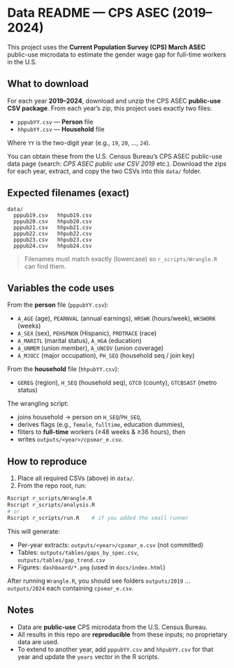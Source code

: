 # Data README — CPS ASEC (2019–2024)

This project uses the **Current Population Survey (CPS) March ASEC** public-use microdata to estimate the gender wage gap for full-time workers in the U.S.

## What to download

For each year **2019–2024**, download and unzip the CPS ASEC **public-use CSV package**. From each year’s zip, this project uses exactly two files:

- `pppubYY.csv`  — **Person** file  
- `hhpubYY.csv`  — **Household** file

Where `YY` is the two-digit year (e.g., `19`, `20`, …, `24`).

You can obtain these from the U.S. Census Bureau’s CPS ASEC public-use data page (search: *CPS ASEC public use CSV 2019* etc.). Download the zips for each year, extract, and copy the two CSVs into this `data/` folder.

## Expected filenames (exact)

```
data/
  pppub19.csv   hhpub19.csv
  pppub20.csv   hhpub20.csv
  pppub21.csv   hhpub21.csv
  pppub22.csv   hhpub22.csv
  pppub23.csv   hhpub23.csv
  pppub24.csv   hhpub24.csv
```

> Filenames must match exactly (lowercase) so `r_scripts/Wrangle.R` can find them.

## Variables the code uses

From the **person** file (`pppubYY.csv`):

- `A_AGE` (age), `PEARNVAL` (annual earnings), `HRSWK` (hours/week), `WKSWORK` (weeks)
- `A_SEX` (sex), `PEHSPNON` (Hispanic), `PRDTRACE` (race)
- `A_MARITL` (marital status), `A_HGA` (education)
- `A_UNMEM` (union member), `A_UNCOV` (union coverage)
- `A_MJOCC` (major occupation), `PH_SEQ` (household seq / join key)

From the **household** file (`hhpubYY.csv`):

- `GEREG` (region), `H_SEQ` (household seq), `GTCO` (county), `GTCBSAST` (metro status)

The wrangling script:
- joins household → person on `H_SEQ`/`PH_SEQ`,  
- derives flags (e.g., `female`, `fulltime`, education dummies),  
- filters to **full-time** workers (≥48 weeks & ≥36 hours), then  
- writes `outputs/<year>/cpsmar_e.csv`.

## How to reproduce

1) Place all required CSVs (above) in `data/`.  
2) From the repo root, run:

```bash
Rscript r_scripts/Wrangle.R
Rscript r_scripts/analysis.R
# or
Rscript r_scripts/run.R    # if you added the small runner
```

This will generate:

- Per-year extracts: `outputs/<year>/cpsmar_e.csv` (not committed)  
- Tables: `outputs/tables/gaps_by_spec.csv`, `outputs/tables/gap_trend.csv`  
- Figures: `dashboard/*.png` (used in `docs/index.html`)

After running `Wrangle.R`, you should see folders `outputs/2019` … `outputs/2024` each containing `cpsmar_e.csv`.

## Notes

- Data are **public-use** CPS microdata from the U.S. Census Bureau.  
- All results in this repo are **reproducible** from these inputs; no proprietary data are used.  
- To extend to another year, add `pppubYY.csv` and `hhpubYY.csv` for that year and update the `years` vector in the R scripts.
